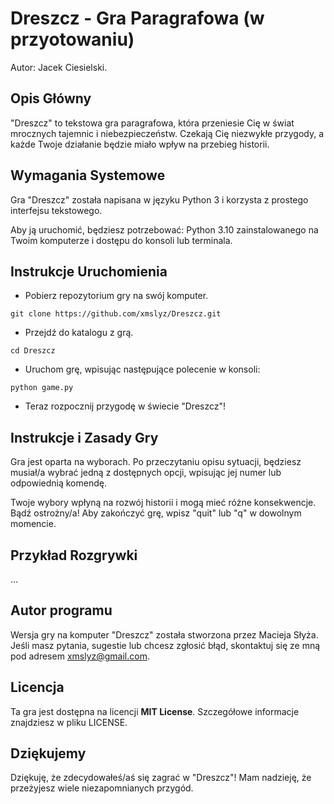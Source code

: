 # Dreszcz - Gra Paragrafowa (w przyotowaniu)
Autor: Jacek Ciesielski.

## Opis Główny
"Dreszcz" to tekstowa gra paragrafowa, która przeniesie Cię w świat mrocznych tajemnic i niebezpieczeństw. Czekają Cię niezwykłe przygody, a każde Twoje działanie będzie miało wpływ na przebieg historii.

## Wymagania Systemowe
Gra "Dreszcz" została napisana w języku Python 3 i korzysta z prostego interfejsu tekstowego. 

Aby ją uruchomić, będziesz potrzebować:
Python 3.10 zainstalowanego na Twoim komputerze i dostępu do konsoli lub terminala.

## Instrukcje Uruchomienia
- Pobierz repozytorium gry na swój komputer.

```git clone https://github.com/xmslyz/Dreszcz.git```

- Przejdź do katalogu z grą.

```cd Dreszcz```

- Uruchom grę, wpisując następujące polecenie w konsoli:

```python game.py```

- Teraz rozpocznij przygodę w świecie "Dreszcz"!

## Instrukcje i Zasady Gry
Gra jest oparta na wyborach. Po przeczytaniu opisu sytuacji, będziesz musiał/a wybrać jedną z dostępnych opcji, wpisując jej numer lub odpowiednią komendę.

Twoje wybory wpłyną na rozwój historii i mogą mieć różne konsekwencje. Bądź ostrożny/a!
Aby zakończyć grę, wpisz "quit" lub "q" w dowolnym momencie.

## Przykład Rozgrywki
...

## Autor programu
Wersja gry na komputer "Dreszcz" została stworzona przez Macieja Słyża. 
Jeśli masz pytania, sugestie lub chcesz zgłosić błąd, skontaktuj się ze mną 
pod adresem xmslyz@gmail.com.

## Licencja
Ta gra jest dostępna na licencji **MIT License**. Szczegółowe informacje 
znajdziesz w pliku LICENSE.

## Dziękujemy
Dziękuję, że zdecydowałeś/aś się zagrać w "Dreszcz"! Mam nadzieję, że 
przeżyjesz wiele niezapomnianych przygód.
